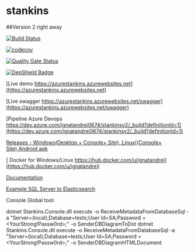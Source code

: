 # stankins


##Version 2 right away

[![Build Status](https://dev.azure.com/ignatandrei0674/stankinsv2/_apis/build/status/ignatandrei.stankins?branchName=master)](https://dev.azure.com/ignatandrei0674/stankinsv2/_build/latest?definitionId=1?branchName=master)

[![codecov](https://codecov.io/gh/ignatandrei/stankins/branch/master/graph/badge.svg)](https://codecov.io/gh/ignatandrei/stankins)

[![Quality Gate Status](https://sonarcloud.io/api/project_badges/measure?project=ignatandrei_stankins&metric=alert_status)](https://sonarcloud.io/dashboard?id=ignatandrei_stankins)

[![DepShield Badge](https://depshield.sonatype.org/badges/owner/repository/depshield.svg)](https://depshield.github.io)


[Live demo https://azurestankins.azurewebsites.net](https://azurestankins.azurewebsites.net)



[Live swagger https://azurestankins.azurewebsites.net/swagger](https://azurestankins.azurewebsites.net/swagger)


[Pipeline Azure Devops https://dev.azure.com/ignatandrei0674/stankinsv2/_build?definitionId=1](https://dev.azure.com/ignatandrei0674/stankinsv2/_build?definitionId=1)


<a href='https://github.com/ignatandrei/stankins/releases'>Releases - Windows(Desktop + Console+ Site), Linux((Console+ Site),Android apk</a>

[ Docker for Windows/Linux https://hub.docker.com/u/ignatandrei](https://hub.docker.com/u/ignatandrei)

<a href='https://cdn.rawgit.com/ignatandrei/stankins/74e25fbe/Documentation/Help/index.html'>Documentation</a>

<a href='https://cdn.rawgit.com/ignatandrei/stankins/74e25fbe/Documentation/Help/html/e6e8966d-f7ce-8571-98f2-b26beb8d1666.htm'>Example SQL Server to Elasticsearch</a>


Console Global tool:

dotnet Stankins.Console.dll execute -o ReceiveMetadataFromDatabaseSql -a "Server=(local);Database=tests;User Id=SA;Password = <YourStrong!Passw0rd>;"  -o SenderDBDiagramToDot
dotnet Stankins.Console.dll execute -o ReceiveMetadataFromDatabaseSql -a "Server=(local);Database=tests;User Id=SA;Password = <YourStrong!Passw0rd>;"  -o SenderDBDiagramHTMLDocument

